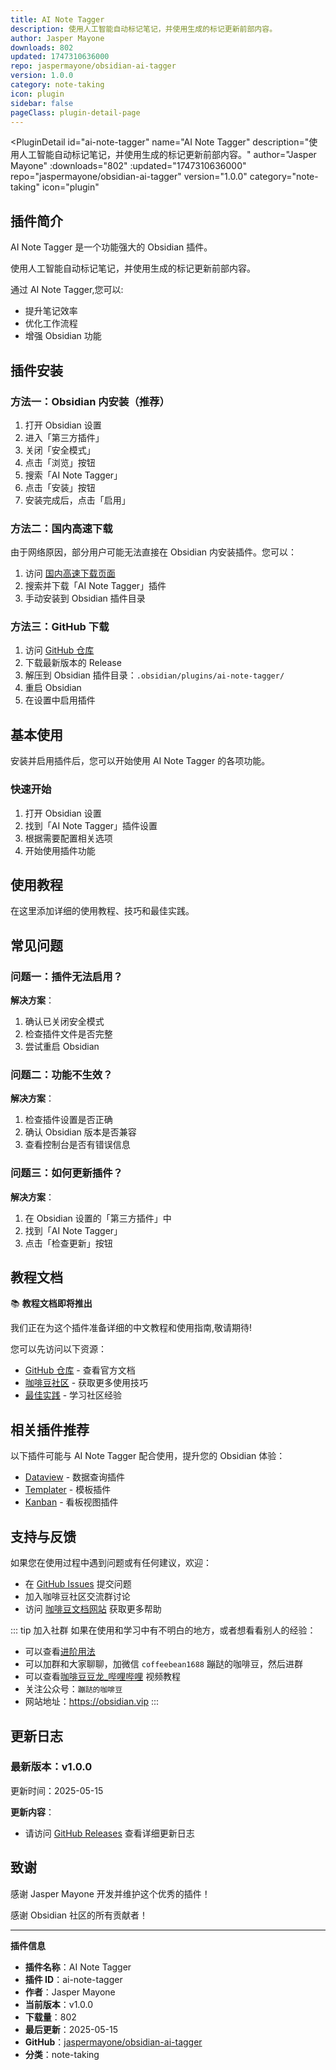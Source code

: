 ```yaml
---
title: AI Note Tagger
description: 使用人工智能自动标记笔记，并使用生成的标记更新前部内容。
author: Jasper Mayone
downloads: 802
updated: 1747310636000
repo: jaspermayone/obsidian-ai-tagger
version: 1.0.0
category: note-taking
icon: plugin
sidebar: false
pageClass: plugin-detail-page
---
```


<PluginDetail
  id="ai-note-tagger"
  name="AI Note Tagger"
  description="使用人工智能自动标记笔记，并使用生成的标记更新前部内容。"
  author="Jasper Mayone"
  :downloads="802"
  :updated="1747310636000"
  repo="jaspermayone/obsidian-ai-tagger"
  version="1.0.0"
  category="note-taking"
  icon="plugin"
>

<!-- AUTO_GENERATED_START -->
## 插件简介

AI Note Tagger 是一个功能强大的 Obsidian 插件。

使用人工智能自动标记笔记，并使用生成的标记更新前部内容。

通过 AI Note Tagger,您可以:

- 提升笔记效率
- 优化工作流程
- 增强 Obsidian 功能

<!-- AUTO_GENERATED_END -->

<!-- AUTO_GENERATED_START -->
## 插件安装

### 方法一：Obsidian 内安装（推荐）

1. 打开 Obsidian 设置
2. 进入「第三方插件」
3. 关闭「安全模式」
4. 点击「浏览」按钮
5. 搜索「AI Note Tagger」
6. 点击「安装」按钮
7. 安装完成后，点击「启用」

### 方法二：国内高速下载

由于网络原因，部分用户可能无法直接在 Obsidian 内安装插件。您可以：

1. 访问 [国内高速下载页面](/zh/documentation/obsidian-plugins-download.html)
2. 搜索并下载「AI Note Tagger」插件
3. 手动安装到 Obsidian 插件目录

### 方法三：GitHub 下载

1. 访问 [GitHub 仓库](https://github.com/jaspermayone/obsidian-ai-tagger)
2. 下载最新版本的 Release
3. 解压到 Obsidian 插件目录：`.obsidian/plugins/ai-note-tagger/`
4. 重启 Obsidian
5. 在设置中启用插件

## 基本使用

安装并启用插件后，您可以开始使用 AI Note Tagger 的各项功能。

### 快速开始

1. 打开 Obsidian 设置
2. 找到「AI Note Tagger」插件设置
3. 根据需要配置相关选项
4. 开始使用插件功能

<!-- AUTO_GENERATED_END -->

<!-- CUSTOM_CONTENT_START:tutorial -->
## 使用教程

在这里添加详细的使用教程、技巧和最佳实践。

<!-- CUSTOM_CONTENT_END:tutorial -->

<!-- SHARED_CONTENT_START -->
## 常见问题

### 问题一：插件无法启用？

**解决方案**：
1. 确认已关闭安全模式
2. 检查插件文件是否完整
3. 尝试重启 Obsidian

### 问题二：功能不生效？

**解决方案**：
1. 检查插件设置是否正确
2. 确认 Obsidian 版本是否兼容
3. 查看控制台是否有错误信息

### 问题三：如何更新插件？

**解决方案**：
1. 在 Obsidian 设置的「第三方插件」中
2. 找到「AI Note Tagger」
3. 点击「检查更新」按钮

## 教程文档

📚 **教程文档即将推出**

我们正在为这个插件准备详细的中文教程和使用指南,敬请期待!

您可以先访问以下资源：
- [GitHub 仓库](https://github.com/jaspermayone/obsidian-ai-tagger) - 查看官方文档
- [咖啡豆社区](/zh/bases/) - 获取更多使用技巧
- [最佳实践](/zh/best-practices/) - 学习社区经验

## 相关插件推荐

以下插件可能与 AI Note Tagger 配合使用，提升您的 Obsidian 体验：

- [Dataview](/zh/plugins/dataview.html) - 数据查询插件
- [Templater](/zh/plugins/templater-obsidian.html) - 模板插件
- [Kanban](/zh/plugins/obsidian-kanban.html) - 看板视图插件

## 支持与反馈

如果您在使用过程中遇到问题或有任何建议，欢迎：

- 在 [GitHub Issues](https://github.com/jaspermayone/obsidian-ai-tagger/issues) 提交问题
- 加入咖啡豆社区交流群讨论
- 访问 [咖啡豆文档网站](https://obsidian.vip) 获取更多帮助

::: tip 加入社群
如果在使用和学习中有不明白的地方，或者想看看别人的经验：
- 可以查看[进阶用法](/zh/advanced)
- 可以加群和大家聊聊，加微信 `coffeebean1688` 蹦跶的咖啡豆，然后进群
- 可以查看[咖啡豆豆龙_哔哩哔哩](https://space.bilibili.com/618777356) 视频教程
- 关注公众号：`蹦跶的咖啡豆`
- 网站地址：https://obsidian.vip
:::
<!-- SHARED_CONTENT_END -->

<!-- AUTO_GENERATED_START -->
## 更新日志

### 最新版本：v1.0.0

更新时间：2025-05-15

**更新内容**：
- 请访问 [GitHub Releases](https://github.com/jaspermayone/obsidian-ai-tagger/releases) 查看详细更新日志

## 致谢

感谢 Jasper Mayone 开发并维护这个优秀的插件！

感谢 Obsidian 社区的所有贡献者！

---

**插件信息**
- **插件名称**：AI Note Tagger
- **插件 ID**：ai-note-tagger
- **作者**：Jasper Mayone
- **当前版本**：v1.0.0
- **下载量**：802
- **最后更新**：2025-05-15
- **GitHub**：[jaspermayone/obsidian-ai-tagger](https://github.com/jaspermayone/obsidian-ai-tagger)
- **分类**：note-taking
<!-- AUTO_GENERATED_END -->

</PluginDetail>

